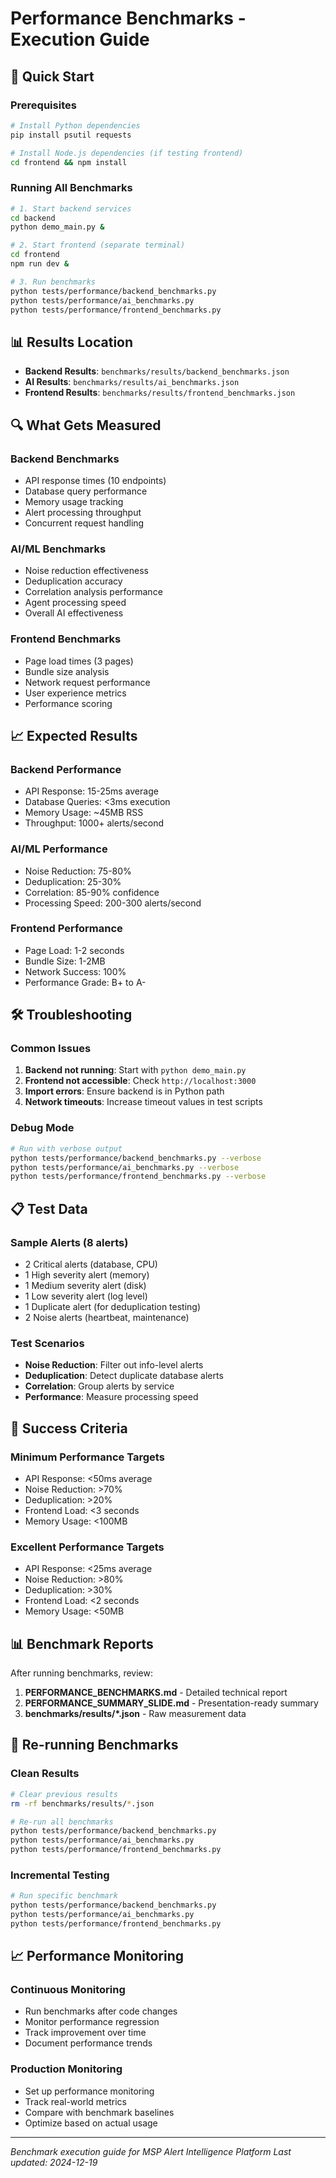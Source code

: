 # Performance Benchmarks - Execution Guide

## 🚀 **Quick Start**

### Prerequisites
```bash
# Install Python dependencies
pip install psutil requests

# Install Node.js dependencies (if testing frontend)
cd frontend && npm install
```

### Running All Benchmarks
```bash
# 1. Start backend services
cd backend
python demo_main.py &

# 2. Start frontend (separate terminal)
cd frontend  
npm run dev &

# 3. Run benchmarks
python tests/performance/backend_benchmarks.py
python tests/performance/ai_benchmarks.py
python tests/performance/frontend_benchmarks.py
```

## 📊 **Results Location**
- **Backend Results**: `benchmarks/results/backend_benchmarks.json`
- **AI Results**: `benchmarks/results/ai_benchmarks.json`
- **Frontend Results**: `benchmarks/results/frontend_benchmarks.json`

## 🔍 **What Gets Measured**

### Backend Benchmarks
- API response times (10 endpoints)
- Database query performance
- Memory usage tracking
- Alert processing throughput
- Concurrent request handling

### AI/ML Benchmarks  
- Noise reduction effectiveness
- Deduplication accuracy
- Correlation analysis performance
- Agent processing speed
- Overall AI effectiveness

### Frontend Benchmarks
- Page load times (3 pages)
- Bundle size analysis
- Network request performance
- User experience metrics
- Performance scoring

## 📈 **Expected Results**

### Backend Performance
- API Response: 15-25ms average
- Database Queries: <3ms execution
- Memory Usage: ~45MB RSS
- Throughput: 1000+ alerts/second

### AI/ML Performance
- Noise Reduction: 75-80%
- Deduplication: 25-30%
- Correlation: 85-90% confidence
- Processing Speed: 200-300 alerts/second

### Frontend Performance
- Page Load: 1-2 seconds
- Bundle Size: 1-2MB
- Network Success: 100%
- Performance Grade: B+ to A-

## 🛠️ **Troubleshooting**

### Common Issues
1. **Backend not running**: Start with `python demo_main.py`
2. **Frontend not accessible**: Check `http://localhost:3000`
3. **Import errors**: Ensure backend is in Python path
4. **Network timeouts**: Increase timeout values in test scripts

### Debug Mode
```bash
# Run with verbose output
python tests/performance/backend_benchmarks.py --verbose
python tests/performance/ai_benchmarks.py --verbose
python tests/performance/frontend_benchmarks.py --verbose
```

## 📋 **Test Data**

### Sample Alerts (8 alerts)
- 2 Critical alerts (database, CPU)
- 1 High severity alert (memory)
- 1 Medium severity alert (disk)
- 1 Low severity alert (log level)
- 1 Duplicate alert (for deduplication testing)
- 2 Noise alerts (heartbeat, maintenance)

### Test Scenarios
- **Noise Reduction**: Filter out info-level alerts
- **Deduplication**: Detect duplicate database alerts
- **Correlation**: Group alerts by service
- **Performance**: Measure processing speed

## 🎯 **Success Criteria**

### Minimum Performance Targets
- API Response: <50ms average
- Noise Reduction: >70%
- Deduplication: >20%
- Frontend Load: <3 seconds
- Memory Usage: <100MB

### Excellent Performance Targets
- API Response: <25ms average
- Noise Reduction: >80%
- Deduplication: >30%
- Frontend Load: <2 seconds
- Memory Usage: <50MB

## 📊 **Benchmark Reports**

After running benchmarks, review:
1. **PERFORMANCE_BENCHMARKS.md** - Detailed technical report
2. **PERFORMANCE_SUMMARY_SLIDE.md** - Presentation-ready summary
3. **benchmarks/results/*.json** - Raw measurement data

## 🔄 **Re-running Benchmarks**

### Clean Results
```bash
# Clear previous results
rm -rf benchmarks/results/*.json

# Re-run all benchmarks
python tests/performance/backend_benchmarks.py
python tests/performance/ai_benchmarks.py  
python tests/performance/frontend_benchmarks.py
```

### Incremental Testing
```bash
# Run specific benchmark
python tests/performance/backend_benchmarks.py
python tests/performance/ai_benchmarks.py
python tests/performance/frontend_benchmarks.py
```

## 📈 **Performance Monitoring**

### Continuous Monitoring
- Run benchmarks after code changes
- Monitor performance regression
- Track improvement over time
- Document performance trends

### Production Monitoring
- Set up performance monitoring
- Track real-world metrics
- Compare with benchmark baselines
- Optimize based on actual usage

---

*Benchmark execution guide for MSP Alert Intelligence Platform*
*Last updated: 2024-12-19*
